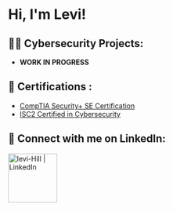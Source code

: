 <h1>Hi, I'm Levi! 

<h2>👨‍💻 Cybersecurity Projects:</h2>

- <b>WORK IN PROGRESS</b>

  
<h2>📄 Certifications :</h2>

- [CompTIA Security+ SE Certification](https://www.credly.com/badges/4afd3db3-3bbf-48c9-9729-e54a221e04b4/linked_in_profile)
- [ISC2 Certified in Cybersecurity](https://www.credly.com/badges/403c92f7-54f5-4df7-9d00-673cbfb35744/linked_in_profile)

    
<h2> 🤳 Connect with me on LinkedIn:</h2>

[<img align="left" alt="levi-Hill | LinkedIn" width="100px" src="https://img.shields.io/badge/LinkedIn-0077B5?style=for-the-badge&logo=linkedin&logoColor=white" >][linkedin]

[linkedin]: https://linkedin.com/in/Levi-Hill/
